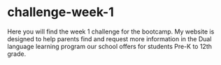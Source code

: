 # challenge-week-1
Here you will find the week 1 challenge for the bootcamp.
My website is designed to help parents find and request more information in the Dual language learning program our school offers for students Pre-K to 12th grade.
